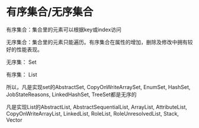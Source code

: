 # 有序集合/无序集合

有序集合：集合里的元素可以根据key或index访问

无序集合：集合里的元素只能遍历。有序集合在属性的增加，删除及修改中拥有较好的性能表现。

无序集： Set

有序集： List

  
所以，凡是实现set的AbstractSet, CopyOnWriteArraySet, EnumSet, HashSet, JobStateReasons, LinkedHashSet, TreeSet都是无序的

  
凡是实现List的AbstractList, AbstractSequentialList, ArrayList, AttributeList, CopyOnWriteArrayList, LinkedList, RoleList, RoleUnresolvedList, Stack, Vector


